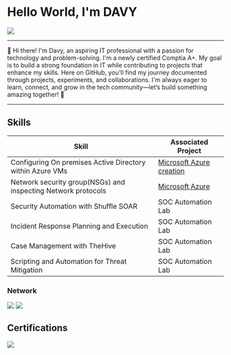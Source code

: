 # Hello World, I'm DAVY
<a href="https://linkedin.com/in/davy-tape"><img src="https://img.shields.io/badge/-LinkedIn-0072b1?&style=for-the-badge&logo=linkedin&logoColor=white" /></a>

---  

👋 Hi there! I'm Davy, an aspiring IT professional with a passion for technology and problem-solving. I'm a newly certified Comptia A+. My goal is to build a strong foundation in IT while contributing to projects that enhance my skills. Here on GitHub, you'll find my journey documented through projects, experiments, and collaborations. I'm always eager to learn, connect, and grow in the tech community—let’s build something amazing together! 🚀  

---  

## Skills

| Skill                                         | Associated Project         |
|-----------------------------------------------|----------------------------|
| Configuring On premises Active Directory within Azure VMs| <a href="https://github.com/Davy-IT/Microsoft-Azure-VMs">Microsoft Azure creation</a>|
| Network security group(NSGs) and inspecting Network protocols | <a href="https://github.com/Davy-IT/Microsoft-Azure-VMs">Microsoft Azure</a>|
| Security Automation with Shuffle SOAR         | SOC Automation Lab|
| Incident Response Planning and Execution      | SOC Automation Lab|
| Case Management with TheHive                  | SOC Automation Lab|
| Scripting and Automation for Threat Mitigation | SOC Automation Lab|

### Network
<div>
    <img src="https://img.shields.io/badge/-Wireshark-1679A7?&style=for-the-badge&logo=Wireshark&logoColor=white" />
    <img src="https://img.shields.io/badge/-Azure-EF3B2D?&style=for-the-badge&logo=Suricata&logoColor=white" />

## Certifications

<img src="https://img.shields.io/badge/-Comptia A%2B-FF0000?&style=for-the-badge&logo=CompTIA&logoColor=white" />

